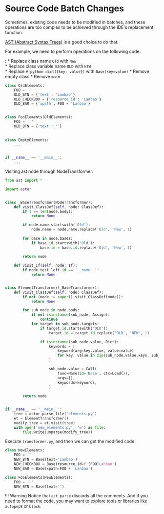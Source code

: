 # Source Code Batch Changes

Sometimes, existing code needs to be modified in batches, 
and these operations are too complex to be achieved through the IDE's replacement function.

[AST (Abstract Syntax Trees)](https://docs.python.org/3/library/ast.html) is a good choice to do that.

For example, we need to perform operations on the following code:

:   * Replace class name `Old` with `New`  
    * Replace class variable name `OLD` with `NEW`  
    * Replace `#!python dict({key: value})` with `Base(key=value)`
    * Remove empty class
    * Remove `main`

```python title="elements.py"
class OldElements:
    FOO = ''
    OLD_BTN = {'text': 'Lanbao'}
    OLD_CHECKBOX = {'resource_id': 'Lanbao'}
    OLD_BAR = {'xpath': FOO + 'Lanbao'}

    
class FooElements(OldElements):
    FOO = ' '
    OLD_BTN = {'text': ''}
    
    
class EmptyElements:
    ...


if __name__ == '__main__':
    ...
```

Visiting ast node through NodeTransformer:

```python title="transformer.py"
from ast import *

import astor


class _BaseTransformer(NodeTransformer):
    def visit_ClassDef(self, node: ClassDef):
        if 1 == len(node.body):
            return None

        if node.name.startswith('Old'):
            node.name = node.name.replace('Old', 'New', 1)
            
        for base in node.bases:
            if base.id.startswith('Old'):
                base.id = base.id.replace('Old', 'New', 1)
                
        return node

    def visit_If(self, node: If):
        if node.test.left.id == '__name__':
            return None


class ElementTransformer(_BaseTransformer):
    def visit_ClassDef(self, node: ClassDef):
        if not (node := super().visit_ClassDef(node)):
            return None

        for sub_node in node.body:
            if not isinstance(sub_node, Assign):
                continue
            for target in sub_node.targets:
                if target.id.startswith('OLD'):
                    target.id = target.id.replace('OLD', 'NEW', 1)

                if isinstance(sub_node.value, Dict):
                    keywords = [
                        keyword(arg=key.value, value=value)
                        for key, value in zip(sub_node.value.keys, sub_node.value.values)
                    ]

                    sub_node.value = Call(
                        func=Name(id='Base', ctx=Load()),
                        args=[],
                        keywords=keywords,
                    )
                    
        return node


if __name__ == '__main__':
    tree = astor.parse_file('elements.py')
    et = ElementTransformer()
    modify_tree = et.visit(tree)
    with open('new_elements.py', 'w') as file:
        file.write(unparse(modify_tree))
```

Execute `transformer.py`, and then we can get the modified code:

```python title="new_elements.py"
class NewElements:
    FOO = ''
    NEW_BTN = Base(text='Lanbao')
    NEW_CHECKBOX = Base(resource_id=f'{FOO}Lanbao')
    NEW_BAR = Base(xpath=FOO + 'Lanbao')

class FooElements(NewElements):
    FOO = ' '
    NEW_BTN = Base(text='')
```

!!! Warning
    Notice that `ast.parse` discards all the comments. 
    And if you need to format the code, you may want to explore tools or libraries like `autopep8` or `black`.
